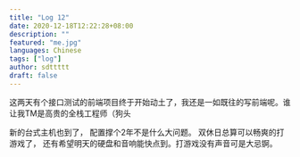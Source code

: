 ```yaml
---
title: "Log 12"
date: 2020-12-18T12:22:28+08:00
description: ""
featured: "me.jpg"
languages: Chinese
tags: ["log"]
author: sdttttt
draft: false
---
```


这两天有个接口测试的前端项目终于开始动土了，我还是一如既往的写前端呢。谁让我TM是高贵的全栈工程师（狗头

新的台式主机也到了， 配置撑个2年不是什么大问题。
双休日总算可以畅爽的打游戏了，
还有希望明天的硬盘和音响能快点到。打游戏没有声音可是大忌锕。
